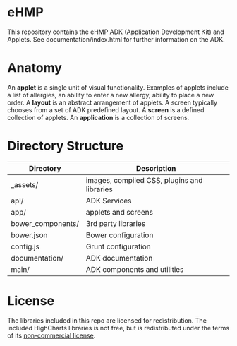 eHMP
========

This repository contains the eHMP ADK (Application Development Kit) and Applets. See documentation/index.html for further information on the ADK.


Anatomy
========
An **applet** is a single unit of visual functionality. Examples of applets include a list of allergies, an ability to enter a new allergy, ability to place a new order.
A **layout** is an abstract arrangement of applets. A screen typically chooses from a set of ADK predefined layout.
A **screen** is a defined collection of applets.
An **application** is a collection of screens.


Directory Structure
=========

| Directory         | Description                                 |
| ----------------- |---------------------------------------------|
| _assets/          | images, compiled CSS, plugins and libraries |
| api/              | ADK Services                                |
| app/              | applets and screens                         |
| bower_components/ | 3rd party libraries                         |
| bower.json        | Bower configuration                         |
| config.js         | Grunt configuration                         |
| documentation/    | ADK documentation                           |
| main/             | ADK components and utilities                |


License
=========

The libraries included in this repo are licensed for redistribution. The included HighCharts libraries is not free, but is redistributed under the terms of its [non-commercial license](http://shop.highsoft.com/faq/non-commercial#non-commercial-redistribution).
